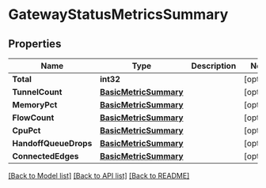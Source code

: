 # GatewayStatusMetricsSummary

## Properties

Name | Type | Description | Notes
------------ | ------------- | ------------- | -------------
**Total** | **int32** |  | [optional] 
**TunnelCount** | [**BasicMetricSummary**](basic_metric_summary.md) |  | [optional] 
**MemoryPct** | [**BasicMetricSummary**](basic_metric_summary.md) |  | [optional] 
**FlowCount** | [**BasicMetricSummary**](basic_metric_summary.md) |  | [optional] 
**CpuPct** | [**BasicMetricSummary**](basic_metric_summary.md) |  | [optional] 
**HandoffQueueDrops** | [**BasicMetricSummary**](basic_metric_summary.md) |  | [optional] 
**ConnectedEdges** | [**BasicMetricSummary**](basic_metric_summary.md) |  | [optional] 

[[Back to Model list]](../README.md#documentation-for-models) [[Back to API list]](../README.md#documentation-for-api-endpoints) [[Back to README]](../README.md)


